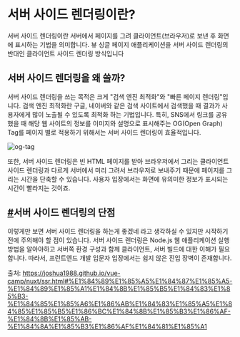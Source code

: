 #  서버 사이드 렌더링이란?

서버 사이드 렌더링이란 서버에서 페이지를 그려 클라이언트(브라우저)로 보낸 후 화면에 표시하는 기법을 의미합니다. 뷰 싱글 페이지 애플리케이션을 서버 사이드 렌더링의 반대인 클라이언트 사이드 렌더링 방식입니다



## 서버 사이드 렌더링을 왜 쓸까?

서버 사이드 렌더링을 쓰는 목적은 크게 "검색 엔진 최적화"와 "빠른 페이지 렌더링"입니다. 검색 엔진 최적화란 구글, 네이버와 같은 검색 사이트에서 검색했을 때 결과가 사용자에게 많이 노출될 수 있도록 최적화 하는 기법입니다. 특히, SNS에서 링크를 공유했을 때 해당 웹 사이트의 정보를 이미지와 설명으로 표시해주는 OG(Open Graph) Tag를 페이지 별로 적용하기 위해서는 서버 사이드 렌더링이 효율적입니다.

![og-tag](https://joshua1988.github.io/vue-camp/assets/img/og-tag.6cf804aa.png)

또한, 서버 사이드 렌더링은 빈 HTML 페이지를 받아 브라우저에서 그리는 클라이언트 사이드 렌더링과 다르게 서버에서 미리 그려서 브라우저로 보내주기 때문에 페이지를 그리는 시간을 단축할 수 있습니다. 사용자 입장에서는 화면에 유의미한 정보가 표시되는 시간이 빨라지는 것이죠.

## [#](https://joshua1988.github.io/vue-camp/nuxt/ssr.html#서버-사이드-렌더링의-단점)서버 사이드 렌더링의 단점

이렇게만 보면 서버 사이드 렌더링을 하는게 좋겠네 라고 생각하실 수 있지만 시작하기 전에 주의해야 할 점이 있습니다. 서버 사이드 렌더링은 Node.js 웹 애플리케이션 실행 방법을 알아야하고 서버쪽 환경 구성과 함께 클라이언트, 서버 빌드에 대한 이해가 필요합니다. 따라서, 프런트엔드 개발 입문자 입장에서는 쉽지 않은 진입 장벽이 존재합니다.





출처: https://joshua1988.github.io/vue-camp/nuxt/ssr.html#%E1%84%89%E1%85%A5%E1%84%87%E1%85%A5-%E1%84%89%E1%85%A1%E1%84%8B%E1%85%B5%E1%84%83%E1%85%B3-%E1%84%85%E1%85%A6%E1%86%AB%E1%84%83%E1%85%A5%E1%84%85%E1%85%B5%E1%86%BC%E1%84%8B%E1%85%B3%E1%86%AF-%E1%84%8B%E1%85%AB-%E1%84%8A%E1%85%B3%E1%86%AF%E1%84%81%E1%85%A1